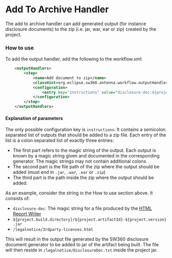 # Add To Archive Handler

The add to archive handler can add generated output (for instance disclosure documents) to the zip (i.e. jar, war, ear or zip) created by the project.

### How to use

To add the output handler, add the following to the workflow.xml:

```xml
    <outputHandlers>
        <step>
            <name>Add document to zip</name>
            <classHint>org.eclipse.sw360.antenna.workflow.outputHandlers.FileToArchiveWriter</classHint>
            <configuration>
                <entry key="instructions" value="disclosure-doc:${project.build.directory}/${project.artifactId}-${project.version}.jar:/legalnotice/3rdparty-licenses.html"/>
            </configuration>
        </step>
    </outputHandlers>
```

#### Explanation of parameters

The only possible configuration key is `instructions`: 
It contains a semicolon separated list of outputs that should be added to a zip file.
Each entry of the list is a colon separated list of exactly three entries:

- The first part refers to the magic string of the output.
Each output is known by a magic string given and documented in the corresponding generator.
The magic strings may not contain additional colons.
- The second part is the file path of the zip where the output should be added (must end in `.jar`, `.war`, `.ear` or `.zip`)
- The third part is the path inside the zip where the output should be added.

As an example, consider the string in the How to use section above. It consists of:

- `disclosure-doc`: The magic string for a file produced by the [HTML Report Writer](../generators/HTML-report-generator-step.html)
- `${project.build.directory}/${project.artifactId}-${project.version}.jar`
- `/legalnotice/3rdparty-licenses.html`

This will result in the output file generated by the SW360 disclosure document generator to be added to jar of the artifact being built.
The file will then reside in `/legalnotice/DisclosureDoc.txt` inside the project jar.
